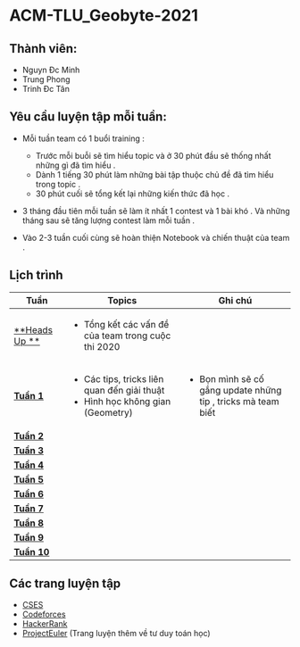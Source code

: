 # ACM-TLU_Geobyte-2021
## Thành viên:
- Nguyn Đc Minh
- Trung Phong
- Trinh Đc Tân

## Yêu cầu luyện tập mỗi tuần:
- Mỗi tuần team có 1 buổi training : </br>

    * Trước mỗi buỗi sẽ tìm hiểu topic và ở 30 phút đầu sẽ thống nhất những gì đã tìm hiểu .  
    * Dành 1 tiếng 30 phút làm những bài tập thuộc chủ đề đã tìm hiểu trong topic .
    * 30 phút cuối sẽ tổng kết lại những kiến thức đã học .
- 3 tháng đầu tiên mỗi tuần sẽ làm ít nhất 1 contest và 1 bài khó . Và những tháng sau sẽ tăng lượng contest làm mỗi tuần .
- Vào 2-3 tuần cuối cùng sẽ hoàn thiện Notebook và chiến thuật của team .
## Lịch trình
|Tuần|Topics|Ghi chú|
| --- | --- | --- |
|[**Heads Up **](https://github.com/Drake1st/ACM-OLP-2021-TLU)| <ul><li>Tổng kết các vấn đề của team trong cuộc thi 2020 </li> ||
|[**Tuần 1**](https://github.com/Drake1st/ACM-OLP-2021-TLU)|<ul><li> Các tips, tricks liên quan đến giải thuật</li><li> Hình học không gian (Geometry) </li> |<ul><li> Bọn mình sẽ cố gắng update những tip , tricks mà team biết </li>|
|[**Tuần 2**](https://github.com/Drake1st/ACM-OLP-2021-TLU)|||
|[**Tuần 3**](https://github.com/Drake1st/ACM-OLP-2021-TLU)|||
|[**Tuần 4**](https://github.com/Drake1st/ACM-OLP-2021-TLU)|||
|[**Tuần 5**](https://github.com/Drake1st/ACM-OLP-2021-TLU)|||
|[**Tuần 6**](https://github.com/Drake1st/ACM-OLP-2021-TLU)|||
|[**Tuần 7**](https://github.com/Drake1st/ACM-OLP-2021-TLU)|||
|[**Tuần 8**](https://github.com/Drake1st/ACM-OLP-2021-TLU)|||
|[**Tuần 9**](https://github.com/Drake1st/ACM-OLP-2021-TLU)|||
|[**Tuần 10**](https://github.com/Drake1st/ACM-OLP-2021-TLU)|||


## Các trang luyện tập
   - [CSES](https://cses.fi/problemset/)
   - [Codeforces](https://codeforces.com/)
   - [HackerRank](https://www.hackerrank.com/)
   - [ProjectEuler](https://projecteuler.net/) (Trang luyện thêm về tư duy toán học)

